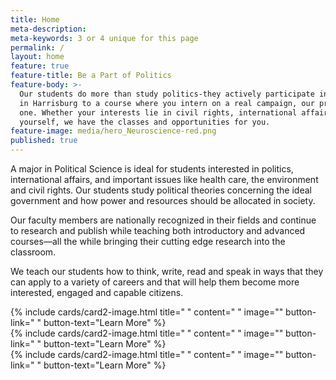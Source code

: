 ```yaml
---
title: Home
meta-description:
meta-keywords: 3 or 4 unique for this page
permalink: /
layout: home
feature: true
feature-title: Be a Part of Politics
feature-body: >-
  Our students do more than study politics-they actively participate in the process. From the Temple University Capital Semester
  in Harrisburg to a course where you intern on a real campaign, our program is ideal for students ready to get to work from day 
  one. Whether your interests lie in civil rights, international affairs, health care, the environment or running for office 
  yourself, we have the classes and opportunities for you.
feature-image: media/hero_Neuroscience-red.png
published: true
---
```


A major in Political Science is ideal for students interested in politics, international affairs, and important issues like health care, the environment and civil rights. Our students study political theories concerning the ideal government and how power and resources should be allocated in society.

Our faculty members are nationally recognized in their fields and continue to research and publish while teaching both introductory and advanced courses—all the while bringing their cutting edge research into the classroom.

We teach our students how to think, write, read and speak in ways that they can apply to a variety of careers and that will help them become more interested, engaged and capable citizens.

<div class="row row-wide">
  <div class="col m12 l4">{% include cards/card2-image.html 
    title=" " 
    content=" " 
    image="" 
    button-link=" " 
    button-text="Learn More" %}
  </div>
  <div class="row row-wide">
    <div class="col m12 l4">{% include cards/card2-image.html 
      title=" " 
      content=" " 
      image="" 
      button-link=" " 
      button-text="Learn More" %}
    </div>
    <div class="row row-wide">
      <div class="col m12 l4">{% include cards/card2-image.html 
        title=" " 
        content=" " 
        image="" 
        button-link=" " 
        button-text="Learn More" %}
      </div>
</div>
